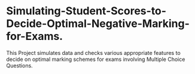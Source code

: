 # Simulating-Student-Scores-to-Decide-Optimal-Negative-Marking-for-Exams.
This Project simulates data and checks various appropriate features to decide on optimal marking schemes for exams involving Multiple Choice Questions.
